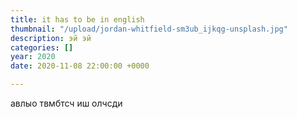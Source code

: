 ```yaml
---
title: it has to be in english
thumbnail: "/upload/jordan-whitfield-sm3ub_ijkqg-unsplash.jpg"
description: эй эй
categories: []
year: 2020
date: 2020-11-08 22:00:00 +0000

---
```

авлыо твмбтсч иш олчсди